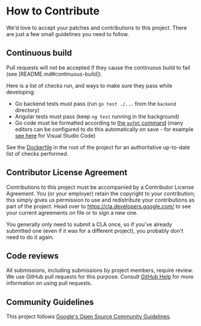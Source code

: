 # How to Contribute

We'd love to accept your patches and contributions to this project. There are
just a few small guidelines you need to follow.

## Continuous build

Pull requests will not be accepted if they cause the continuous build to fail
(see [README.md#continuous-build]).

Here is a list of checks run, and ways to make sure they pass while developing:

* Go backend tests must pass (run `go test ./...` from the `backend` directory)
* Angular tests must pass (keep `ng test` running in the background)
* Go code must be formatted according to [the `gofmt`
  command](https://golang.org/cmd/gofmt/) (many editors can be configured to do
  this automatically on save - for example [see
  here](https://code.visualstudio.com/docs/languages/go#_formatting) for Visual
  Studio Code)

See the [Dockerfile](Dockerfile) in the root of the project for an authoritative
up-to-date list of checks performed.

## Contributor License Agreement

Contributions to this project must be accompanied by a Contributor License
Agreement. You (or your employer) retain the copyright to your contribution;
this simply gives us permission to use and redistribute your contributions as
part of the project. Head over to <https://cla.developers.google.com/> to see
your current agreements on file or to sign a new one.

You generally only need to submit a CLA once, so if you've already submitted one
(even if it was for a different project), you probably don't need to do it
again.

## Code reviews

All submissions, including submissions by project members, require review. We
use GitHub pull requests for this purpose. Consult
[GitHub Help](https://help.github.com/articles/about-pull-requests/) for more
information on using pull requests.

## Community Guidelines

This project follows [Google's Open Source Community
Guidelines](https://opensource.google.com/conduct/).
